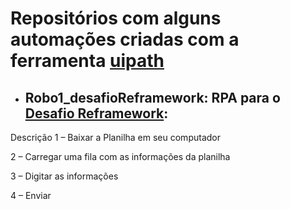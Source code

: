 # Repositórios com alguns automações criadas com a ferramenta [uipath](https://www.uipath.com/)

- ## Robo1_desafioReframework: RPA para o [Desafio Reframework](https://mestrerpa.com.br/desafio-reframework/):
Descrição 
1 – Baixar a Planilha em seu computador

2 – Carregar uma fila com as informações da planilha

3 – Digitar as informações

4 – Enviar
